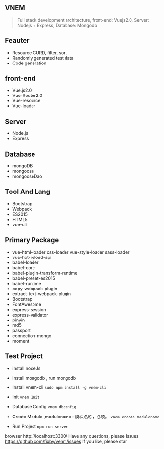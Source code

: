 ## VNEM
> Full stack development architecture, front-end: Vuejs2.0, Server: Nodejs + Express, Database: Mongodb


## Feauter

* Resource CURD, filter, sort
* Randomly generated test data
* Code generation


## front-end
* Vue.js2.0
* Vue-Router2.0
* Vue-resource
* Vue-loader

## Server
* Node.js
* Express

## Database
* mongoDB
* mongoose
* mongooseDao

## Tool And Lang
* Bootstrap
* Webpack
* ES2015
* HTML5
* vue-cli

## Primary Package
* vue-html-loader css-loader vue-style-loader sass-loader
* vue-hot-reload-api
* babel-loader
* babel-core
* babel-plugin-transform-runtime
* babel-preset-es2015
* babel-runtime
* copy-webpack-plugin
* extract-text-webpack-plugin
* Bootstrap
* FontAwesome
* express-session
* express-validator
* pinyin
* md5
* passport
* connection-mongo
* moment


## Test Project
* install nodeJs
* install mongodb , run mongodb


* Install vnem-cli
``
sudo npm install -g vnem-cli
``

* Init
``
vnem Init 
``

* Database Config
``
vnem dbconfig
``

* Create Module  ,modulename : 模块名称，必须。
``
vnem create modulename
``

* Run Project
``
npm run server
``

browser http://localhost:3300/
Have any questions, please Issues https://github.com/fixby/venm/issues
If you like, please star


